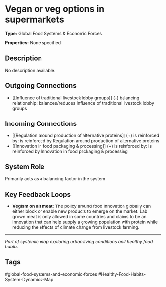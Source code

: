 # Vegan or veg options in supermarkets

**Type:** Global Food Systems & Economic Forces

**Properties:** None specified

## Description
No description available.

## Outgoing Connections
- [[Influence of traditional livestock lobby groups]] (-) balancing relationship: balances/reduces Influence of traditional livestock lobby groups

## Incoming Connections
- [[Regulation around production of alternative proteins]] (+) is reinforced by: is reinforced by Regulation around production of alternative proteins
- [[Innovation in food packaging & processing]] (+) is reinforced by: is reinforced by Innovation in food packaging & processing

## System Role
Primarily acts as a balancing factor in the system

## Key Feedback Loops
- **Vegism on alt meat**: The policy around food innovation globally can either block or enable new products to emerge on the market. Lab grown meat is only allowed in some countries and claims to be an innovation that can help supply a growing population with protein while reducing the effects of climate change from livestock farming.

---
*Part of systemic map exploring urban living conditions and healthy food habits*

## Tags
#global-food-systems-and-economic-forces #Healthy-Food-Habits-System-Dynamics-Map
